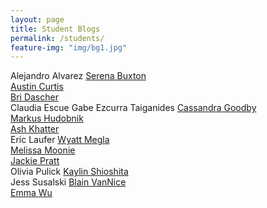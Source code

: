 ```yaml
---
layout: page
title: Student Blogs
permalink: /students/
feature-img: "img/bg1.jpg"
---
```


Alejandro Alvarez
[Serena Buxton](https://serenabux.wordpress.com/)<br>
[Austin Curtis](https://austincurtisblog.wordpress.com/category/object/)<br>
[Bri Dascher](https://bridascher.wordpress.com/category/object/)<br>
Claudia Escue
Gabe Ezcurra Taiganides
[Cassandra Goodby](https://cassandraprojects.wordpress.com/)<br>
[Markus Hudobnik](https://rnarkus.wordpress.com/)<br>
[Ash Khatter](https://ashkhatterprojects.wordpress.com)<br>
Eric Laufer
[Wyatt Megla](https://meglawordpress.wordpress.com/category/object/)<br>
[Melissa Moonie](https://atlas2017blog.wordpress.com/)<br>
[Jackie Pratt](https://jpratttt.wordpress.com/)<br>
Olivia Pulick
[Kaylin Shioshita](https://kshioshita.wordpress.com/category/object/)<br>
Jess Susalski
[Blain VanNice](https://breadboardthoughts.wordpress.com/)<br>
[Emma Wu](https://emmawublog.wordpress.com/)